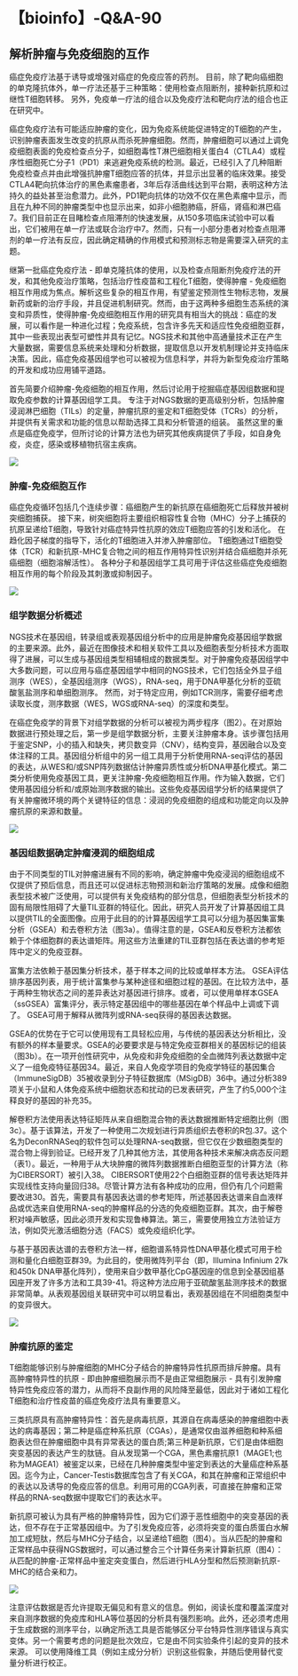 # 【bioinfo】-Q&A-90

## 解析肿瘤与免疫细胞的互作

癌症免疫疗法基于诱导或增强对癌症的免疫应答的药剂。 目前，除了靶向癌细胞的单克隆抗体外，单一疗法还基于三种策略：使用检查点阻断剂，接种新抗原和过继性T细胞转移。 另外，免疫单一疗法的组合以及免疫疗法和靶向疗法的组合也正在研究中。

癌症免疫疗法有可能适应肿瘤的变化，因为免疫系统能促进特定的T细胞的产生，识别肿瘤表面发生改变的抗原从而杀死肿瘤细胞。然而，肿瘤细胞可以通过上调免疫细胞表面的免疫检查点分子，如细胞毒性T淋巴细胞相关蛋白4（CTLA4）或程序性细胞死亡分子1（PD1）来逃避免疫系统的检测。最近，已经引入了几种阻断免疫检查点并由此增强抗肿瘤T细胞应答的抗体，并显示出显著的临床效果。接受CTLA4靶向抗体治疗的黑色素瘤患者，3年后存活曲线达到平台期，表明这种方法持久的益处甚至治愈潜力。此外，PD1靶向抗体的功效不仅在黑色素瘤中显示，而且在九种不同的肿瘤类型中也显示出来，如非小细胞肺癌，肝癌，肾癌和淋巴癌7。我们目前正在目睹检查点阻滞剂的快速发展，从150多项临床试验中可以看出，它们被用在单一疗法或联合治疗中7。然而，只有一小部分患者对检查点阻滞剂的单一疗法有反应，因此确定精确的作用模式和预测标志物是需要深入研究的主题。

继第一批癌症免疫疗法 - 即单克隆抗体的使用，以及检查点阻断剂免疫疗法的开发，和其他免疫治疗策略，包括治疗性疫苗和工程化T细胞，使得肿瘤 - 免疫细胞相互作用成为焦点。解析这些复杂的相互作用，有望鉴定预测性生物标志物，发展新药或新的治疗手段，并且促进机制研究。然而，由于这两种多细胞生态系统的演变和异质性，使得肿瘤-免疫细胞相互作用的研究具有相当大的挑战：癌症的发展，可以看作是一种进化过程；免疫系统，包含许多先天和适应性免疫细胞亚群，其中一些表现出表型可塑性并具有记忆。NGS技术和其他中高通量技术正在产生大量数据，需要信息系统来处理和分析数据，提取信息以开发机制理论并支持临床决策。因此，癌症免疫基因组学也可以被视为信息科学，并将为新型免疫治疗策略的开发和成功应用铺平道路。

首先简要介绍肿瘤-免疫细胞的相互作用，然后讨论用于挖掘癌症基因组数据和提取免疫参数的计算基因组学工具。 专注于对NGS数据的更高级别分析，包括肿瘤浸润淋巴细胞（TILs）的定量，肿瘤抗原的鉴定和T细胞受体（TCRs）的分析，并提供有关需求和功能的信息以帮助选择工具和分析管道的组装。 虽然这里的重点是癌症免疫学，但所讨论的计算方法也为研究其他疾病提供了手段，如自身免疫，炎症，感染或移植物抗宿主疾病。

![](1.webp)

### 肿瘤-免疫细胞互作

癌症免疫循环包括几个连续步骤：癌细胞产生的新抗原在癌细胞死亡后释放并被树突细胞捕获。 接下来，树突细胞将主要组织相容性复合物（MHC）分子上捕获的抗原呈递给T细胞，导致针对癌症特异性抗原的效应T细胞应答的引发和活化。 在趋化因子梯度的指导下，活化的T细胞进入并渗入肿瘤部位。 T细胞通过T细胞受体（TCR）和新抗原-MHC复合物之间的相互作用特异性识别并结合癌细胞并杀死癌细胞（细胞溶解活性）。 各种分子和基因组学工具可用于评估这些癌症免疫细胞相互作用的每个阶段及其刺激或抑制因子。

![](2.webp)

### 组学数据分析概述

NGS技术在基因组，转录组或表观基因组分析中的应用是肿瘤免疫基因组学数据的主要来源。此外，最近在图像技术和相关软件工具以及细胞表型分析技术方面取得了进展，可以生成与基因组类型相辅相成的数据类型。对于肿瘤免疫基因组学中大多数问题，可以应用与癌症基因组学中相同的NGS技术，它们包括全外显子组测序（WES），全基因组测序（WGS），RNA-seq，用于DNA甲基化分析的亚硫酸氢盐测序和单细胞测序。 然而，对于特定应用，例如TCR测序，需要仔细考虑读取长度，测序数据（WES，WGS或RNA-seq）的深度和类型。

在癌症免疫学的背景下对组学数据的分析可以被视为两步程序（图2）。在对原始数据进行预处理之后，第一步是组学数据分析，主要关注肿瘤本身。该步骤包括用于鉴定SNP，小的插入和缺失，拷贝数变异（CNV），结构变异，基因融合以及变体注释的工具。基因组分析组中的另一组工具用于分析使用RNA-seq评估的基因的表达，从WES和/或SNP阵列数据估计肿瘤异质性或分析DNA甲基化模式。第二类分析使用免疫基因工具，更关注肿瘤-免疫细胞相互作用。作为输入数据，它们使用基因组分析和/或原始测序数据的输出。这些免疫基因组学分析的结果提供了有关肿瘤微环境的两个关键特征的信息：浸润的免疫细胞的组成和功能定向以及肿瘤抗原的来源和数量。

![](3.webp)

### 基因组数据确定肿瘤浸润的细胞组成

由于不同类型的TIL对肿瘤进展有不同的影响，确定肿瘤中免疫浸润的细胞组成不仅提供了预后信息，而且还可以促进标志物预测和新治疗策略的发展。成像和细胞表型技术被广泛使用，可以提供有关免疫结构的部分信息，但细胞表型分析技术的固有局限性阻碍了大量TIL亚群的特征化。因此，研究人员开发了计算基因组工具以提供TIL的全面图像。应用于此目的的计算基因组学工具可以分组为基因集富集分析（GSEA）和去卷积方法（图3a）。值得注意的是，GSEA和反卷积方法都依赖于个体细胞群的表达谱矩阵。用这些方法重建的TIL亚群包括在表达谱的参考矩阵中定义的免疫亚群。

富集方法依赖于基因集分析技术，基于样本之间的比较或单样本方法。 GSEA评估排序基因列表，用于统计富集参与某种途径和细胞过程的基因。在比较方法中，基于两种生物状态之间的差异表达对基因进行排序。或者，可以使用单样本GSEA（ssGSEA）富集评分，表示特定基因组中的哪些基因在单个样品中上调或下调了。 GSEA可用于解释从微阵列或RNA-seq获得的基因表达数据。

GSEA的优势在于它可以使用现有工具轻松应用，与传统的基因表达分析相比，没有额外的样本量要求。GSEA的必要要求是与特定免疫亚群相关的基因标记的组装（图3b）。在一项开创性研究中，从免疫和非免疫细胞的全血微阵列表达数据中定义了一组免疫特征基因34。最近，来自人免疫学项目的免疫学特征的基因集合（ImmuneSigDB）35被收录到分子特征数据库（MSigDB）36中。通过分析389项关于小鼠和人体免疫系统中细胞状态和扰动的已发表研究，产生了约5,000个注释良好的基因的补充35。

解卷积方法使用表达特征矩阵从来自细胞混合物的表达数据推断特定细胞比例（图3c）。基于该算法，开发了一种使用二次规划进行异质组织去卷积的R包.37。这个名为DeconRNASeq的软件包可以处理RNA-seq数据，但它仅在少数细胞类型的混合物上得到验证。已经开发了几种其他方法，其使用各种技术来解决病态反问题（表1）。最近，一种用于从大块肿瘤的微阵列数据推断白细胞亚型的计算方法（称为CIBERSORT）被引入38。 CIBERSORT使用22个白细胞亚群的信号表达矩阵并实现线性支持向量回归38。尽管计算方法有各种成功的应用，但仍有几个问题需要改进30。首先，需要具有基因表达谱的参考矩阵，所述基因表达谱来自血液样品或优选来自使用RNA-seq的肿瘤样品的分选的免疫细胞亚群。其次，由于解卷积对噪声敏感，因此必须开发和实现鲁棒算法。第三，需要使用独立方法验证方法，例如荧光激活细胞分选（FACS）或免疫组织化学。

与基于基因表达谱的去卷积方法一样，细胞谱系特异性DNA甲基化模式可用于检测和量化白细胞亚群39。为此目的，使用微阵列平台（即，Illumina Infinium 27k和450k DNA甲基化阵列），使用来自少数甲基化CpG基因座的信息到全基因组基因座开发了许多方法和工具39-41。将这种方法应用于亚硫酸氢盐测序技术的数据非常简单。从表观基因组关联研究中可以明显看出，表观基因组在不同细胞类型中的变异很大。

![](4.webp)

### 肿瘤抗原的鉴定

T细胞能够识别与肿瘤细胞的MHC分子结合的肿瘤特异性抗原而排斥肿瘤。具有高肿瘤特异性的抗原 - 即由肿瘤细胞展示而不是由正常细胞展示 - 具有引发肿瘤特异性免疫应答的潜力，从而将不良副作用的风险降至最低，因此对于诸如工程化T细胞和治疗性疫苗的癌症免疫疗法具有重要意义。

三类抗原具有高肿瘤特异性：首先是病毒抗原，其源自在病毒感染的肿瘤细胞中表达的病毒基因；第二种是癌症种系抗原（CGAs），是通常仅由滋养细胞和种系细胞表达但在肿瘤细胞中具有异常表达的蛋白质;第三种是新抗原，它们是由体细胞突变基因的表达产生的肽链。自从发现第一个CGA，黑色素瘤抗原1（MAGE1;也称为MAGEA1）被鉴定以来，已经在几种肿瘤类型中鉴定到表达的大量癌症种系基因。迄今为止，Cancer-Testis数据库包含了有关CGA，和其在肿瘤和正常组织中的表达以及诱导的免疫应答的信息。利用可用的CGA列表，可直接在肿瘤和正常样品的RNA-seq数据中提取它们的表达水平。

新抗原可被认为具有严格的肿瘤特异性，因为它们源于恶性细胞中的突变基因的表达，但不存在于正常基因组中。为了引发免疫应答，必须将突变的蛋白质蛋白水解加工成短肽，然后与MHC分子结合，以呈递给T细胞（图4）。当从匹配的肿瘤和正常样品中获得NGS数据时，可以通过整合三个计算任务来计算新抗原（图4）：从匹配的肿瘤-正常样品中鉴定突变蛋白，然后进行HLA分型和然后预测新抗原-MHC的结合亲和力。


![](5.webp)

注意评估数据是否允许提取无偏见和有意义的信息。例如，阅读长度和覆盖深度对来自测序数据的免疫库和HLA等位基因的分析具有强烈影响。此外，还必须考虑用于生成数据的测序平台，以确定所选工具是否能够区分平台特异性测序错误与真实变体。另一个需要考虑的问题是批次效应，它是由不同实验条件引起的变异的技术来源。 可以使用降维工具（例如主成分分析）识别这些假象，并随后使用替代变量分析进行校正。

